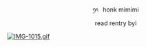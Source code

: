 <p align="center">
ꪆৎ⠀honk mimimi
<p align="center">
read rentry byi  

[![IMG-1015.gif](https://i.postimg.cc/Y2J8kV8F/IMG-1015.gif)](https://postimg.cc/Jt5j5pf7)
